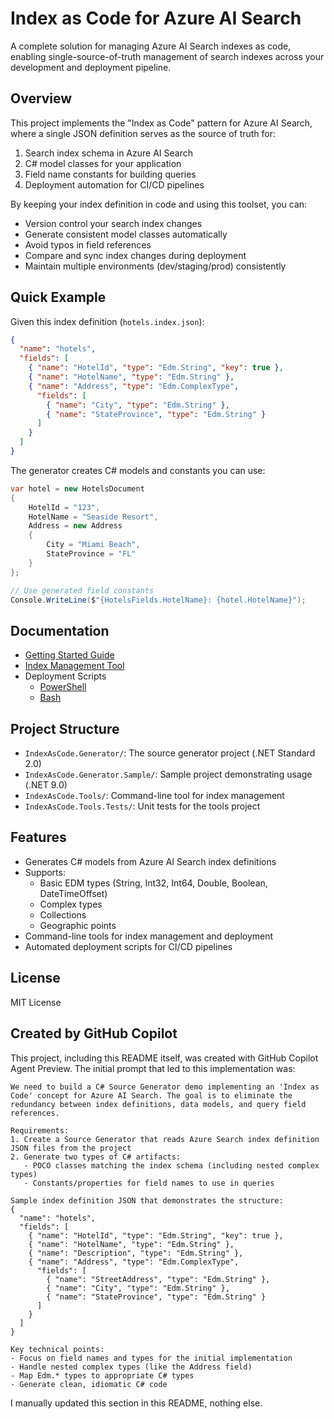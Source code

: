 # Index as Code for Azure AI Search

A complete solution for managing Azure AI Search indexes as code, enabling single-source-of-truth management of search indexes across your development and deployment pipeline.

## Overview

This project implements the "Index as Code" pattern for Azure AI Search, where a single JSON definition serves as the source of truth for:
1. Search index schema in Azure AI Search
2. C# model classes for your application
3. Field name constants for building queries
4. Deployment automation for CI/CD pipelines

By keeping your index definition in code and using this toolset, you can:
- Version control your search index changes
- Generate consistent model classes automatically
- Avoid typos in field references
- Compare and sync index changes during deployment
- Maintain multiple environments (dev/staging/prod) consistently

## Quick Example

Given this index definition (`hotels.index.json`):
```json
{
  "name": "hotels",
  "fields": [
    { "name": "HotelId", "type": "Edm.String", "key": true },
    { "name": "HotelName", "type": "Edm.String" },
    { "name": "Address", "type": "Edm.ComplexType", 
      "fields": [
        { "name": "City", "type": "Edm.String" },
        { "name": "StateProvince", "type": "Edm.String" }
      ]
    }
  ]
}
```

The generator creates C# models and constants you can use:

```csharp
var hotel = new HotelsDocument
{
    HotelId = "123",
    HotelName = "Seaside Resort",
    Address = new Address
    {
        City = "Miami Beach",
        StateProvince = "FL"
    }
};

// Use generated field constants
Console.WriteLine($"{HotelsFields.HotelName}: {hotel.HotelName}");
```

## Documentation

- [Getting Started Guide](docs/getting-started.md)
- [Index Management Tool](docs/index-management-tool.md)
- Deployment Scripts
  - [PowerShell](docs/scripts/update-index.ps1)
  - [Bash](docs/scripts/update-index.sh)

## Project Structure

- `IndexAsCode.Generator/`: The source generator project (.NET Standard 2.0)
- `IndexAsCode.Generator.Sample/`: Sample project demonstrating usage (.NET 9.0)
- `IndexAsCode.Tools/`: Command-line tool for index management
- `IndexAsCode.Tools.Tests/`: Unit tests for the tools project

## Features

- Generates C# models from Azure AI Search index definitions
- Supports:
  - Basic EDM types (String, Int32, Int64, Double, Boolean, DateTimeOffset)
  - Complex types
  - Collections
  - Geographic points
- Command-line tools for index management and deployment
- Automated deployment scripts for CI/CD pipelines

## License

MIT License

## Created by GitHub Copilot

This project, including this README itself, was created with GitHub Copilot Agent Preview. The initial prompt that led to this implementation was:

```
We need to build a C# Source Generator demo implementing an 'Index as Code' concept for Azure AI Search. The goal is to eliminate the redundancy between index definitions, data models, and query field references.

Requirements:
1. Create a Source Generator that reads Azure Search index definition JSON files from the project
2. Generate two types of C# artifacts:
   - POCO classes matching the index schema (including nested complex types)
   - Constants/properties for field names to use in queries

Sample index definition JSON that demonstrates the structure:
{
  "name": "hotels",
  "fields": [
    { "name": "HotelId", "type": "Edm.String", "key": true },
    { "name": "HotelName", "type": "Edm.String" },
    { "name": "Description", "type": "Edm.String" },
    { "name": "Address", "type": "Edm.ComplexType", 
      "fields": [
        { "name": "StreetAddress", "type": "Edm.String" },
        { "name": "City", "type": "Edm.String" },
        { "name": "StateProvince", "type": "Edm.String" }
      ]
    }
  ]
}

Key technical points:
- Focus on field names and types for the initial implementation
- Handle nested complex types (like the Address field)
- Map Edm.* types to appropriate C# types
- Generate clean, idiomatic C# code
```
I manually updated this section in this README, nothing else.
